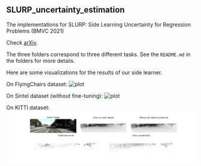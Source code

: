 ## SLURP_uncertainty_estimation

The implementations for SLURP: Side Learning Uncertainty for Regression Problems (BMVC 2021)

Check [arXiv](https://arxiv.org/abs/2110.11182).

The three folders correspond to three different tasks. See the `README.md` in the folders for more details.

Here are some visualizations for the results of our side learner.

On FlyingChairs dataset:
![plot](./others/slurp_chairs_vis.gif)

On Sintel dataset (without fine-tuning):
![plot](./others/slurp_sintel_clean_vis.gif)

On KITTI dataset:
![plot](./others/slurp_kitti_vis.gif)
